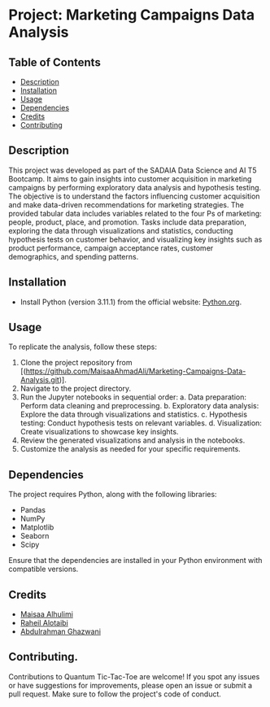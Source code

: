 

# Project: Marketing Campaigns Data Analysis


## Table of Contents
- [Description](#Description)
- [Installation](#Installation)
- [Usage](#Usage)
- [Dependencies](#Dependencies)
- [Credits](#Credits)
- [Contributing](#Contributing)
  
## Description
This project was developed as part of the SADAIA Data Science and AI  T5 Bootcamp. It aims to gain insights into customer acquisition in marketing campaigns by performing exploratory data analysis and hypothesis testing. The objective is to understand the factors influencing customer acquisition and make data-driven recommendations for marketing strategies. The provided tabular data includes variables related to the four Ps of marketing: people, product, place, and promotion. Tasks include data preparation, exploring the data through visualizations and statistics, conducting hypothesis tests on customer behavior, and visualizing key insights such as product performance, campaign acceptance rates, customer demographics, and spending patterns.

## Installation
- Install Python (version 3.11.1) from the official website: [Python.org](https://www.python.org).

## Usage
To replicate the analysis, follow these steps:

1. Clone the project repository from [(https://github.com/MaisaaAhmadAli/Marketing-Campaigns-Data-Analysis.git)].
2. Navigate to the project directory.
3. Run the Jupyter notebooks in sequential order:
   a. Data preparation: Perform data cleaning and preprocessing.
   b. Exploratory data analysis: Explore the data through visualizations and statistics.
   c. Hypothesis testing: Conduct hypothesis tests on relevant variables.
   d. Visualization: Create visualizations to showcase key insights.
4. Review the generated visualizations and analysis in the notebooks.
5. Customize the analysis as needed for your specific requirements.

## Dependencies
The project requires Python, along with the following libraries:
- Pandas
- NumPy
- Matplotlib
- Seaborn
- Scipy

Ensure that the dependencies are installed in your Python environment with compatible versions.

## Credits

- [Maisaa Alhulimi ](https://github.com/MaisaaAhmadAli)
- [Raheil Alotaibi](https://github.com/Raheil-ali)
- [Abdulrahman Ghazwani](https://github.com/9aj-code) 


## Contributing.
Contributions to Quantum Tic-Tac-Toe are welcome! If you spot any issues or have suggestions for improvements, please open an issue or submit a pull request. Make sure to follow the project's code of conduct.
